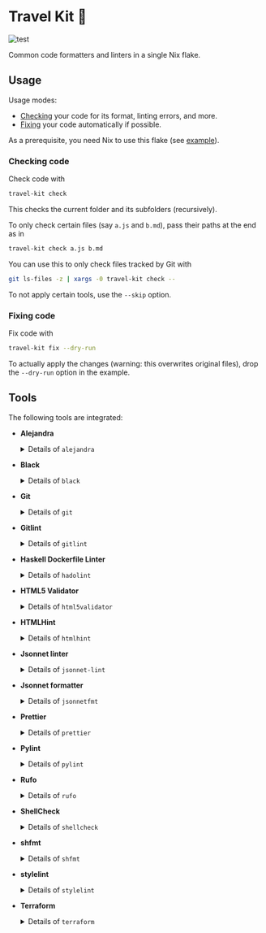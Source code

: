# Travel Kit 💼

![test](https://github.com/evolutics/travel-kit/workflows/test/badge.svg)

Common code formatters and linters in a single Nix flake.

## Usage

Usage modes:

- [Checking](#checking-code) your code for its format, linting errors, and more.
- [Fixing](#fixing-code) your code automatically if possible.

As a prerequisite, you need Nix to use this flake (see
[example](example/flake.nix)).

### Checking code

Check code with

```bash
travel-kit check
```

This checks the current folder and its subfolders (recursively).

To only check certain files (say `a.js` and `b.md`), pass their paths at the end as in

```bash
travel-kit check a.js b.md
```

You can use this to only check files tracked by Git with

```bash
git ls-files -z | xargs -0 travel-kit check --
```

To not apply certain tools, use the `--skip` option.

### Fixing code

Fix code with

```bash
travel-kit fix --dry-run
```

To actually apply the changes (warning: this overwrites original files), drop the `--dry-run` option in the example.

## Tools

The following tools are integrated:

- **Alejandra**

  <details>

  <summary>Details of <code>alejandra</code></summary>

  Only applied to files matching regex: `\.nix$`

  `check` command:

  ```bash
  alejandra --check --
  ```

  `fix` command:

  ```bash
  alejandra --
  ```

  </details>

- **Black**

  <details>

  <summary>Details of <code>black</code></summary>

  Only applied to files matching regex: `\.(py|pyi)$`

  `check` command:

  ```bash
  black --check --diff --
  ```

  `fix` command:

  ```bash
  black --
  ```

  </details>

- **Git**

  <details>

  <summary>Details of <code>git</code></summary>

  Only used if command returns 0: `git rev-parse`

  Only applied to files.

  `check` command:

  ```bash
  git diff --check 'HEAD^' --
  ```

  </details>

- **Gitlint**

  <details>

  <summary>Details of <code>gitlint</code></summary>

  Only used if command returns 0: `git rev-parse`

  `check` command:

  ```bash
  gitlint --ignore body-is-missing
  ```

  </details>

- **Haskell Dockerfile Linter**

  <details>

  <summary>Details of <code>hadolint</code></summary>

  Only applied to files matching regex: `(^|[./])Dockerfile$`

  `check` command:

  ```bash
  hadolint --
  ```

  </details>

- **HTML5 Validator**

  <details>

  <summary>Details of <code>html5validator</code></summary>

  Only applied to files matching regex: `\.(css|htm|html|svg|xht|xhtml)$`

  `check` command:

  ```bash
  html5validator --also-check-css --also-check-svg --Werror --
  ```

  </details>

- **HTMLHint**

  <details>

  <summary>Details of <code>htmlhint</code></summary>

  Only applied to files matching regex: `\.(htm|html)$`

  `check` command:

  ```bash
  htmlhint --
  ```

  </details>

- **Jsonnet linter**

  <details>

  <summary>Details of <code>jsonnet-lint</code></summary>

  Only applied to files matching regex: `\.(jsonnet|libsonnet)$`

  `check` command:

  ```bash
  jsonnet-lint --
  ```

  </details>

- **Jsonnet formatter**

  <details>

  <summary>Details of <code>jsonnetfmt</code></summary>

  Only applied to files matching regex: `\.(jsonnet|libsonnet)$`

  `check` command:

  ```bash
  jsonnetfmt --test --
  ```

  `fix` command:

  ```bash
  jsonnetfmt --in-place --
  ```

  </details>

- **Prettier**

  <details>

  <summary>Details of <code>prettier</code></summary>

  Only applied to files matching regex: `\.(css|htm|html|js|json|md|toml|ts|xht|xhtml|xml|yaml|yml)$`

  `check` command:

  ```bash
  prettier --check --plugin … --
  ```

  `fix` command:

  ```bash
  prettier --plugin … --write --
  ```

  </details>

- **Pylint**

  <details>

  <summary>Details of <code>pylint</code></summary>

  Only applied to files matching regex: `\.py$`

  `check` command:

  ```bash
  pylint
  ```

  </details>

- **Rufo**

  <details>

  <summary>Details of <code>rufo</code></summary>

  Only applied to files matching regex: `(\.rb|(^|/)Vagrantfile)$`

  `check` command:

  ```bash
  rufo --check --
  ```

  `fix` command:

  ```bash
  rufo --
  ```

  </details>

- **ShellCheck**

  <details>

  <summary>Details of <code>shellcheck</code></summary>

  Only applied to files matching regex: `\.sh$`

  `check` command:

  ```bash
  shellcheck --
  ```

  </details>

- **shfmt**

  <details>

  <summary>Details of <code>shfmt</code></summary>

  Only applied to files matching regex: `\.sh$`

  `check` command:

  ```bash
  shfmt --binary-next-line --case-indent --diff --indent 2 --
  ```

  `fix` command:

  ```bash
  shfmt --binary-next-line --case-indent --indent 2 --list --simplify --write --
  ```

  </details>

- **stylelint**

  <details>

  <summary>Details of <code>stylelint</code></summary>

  Only applied to files matching regex: `\.css$`

  `check` command:

  ```bash
  stylelint --
  ```

  </details>

- **Terraform**

  <details>

  <summary>Details of <code>terraform</code></summary>

  Only applied to files matching regex: `\.tf$`

  `check` command:

  ```bash
  terraform fmt -check -diff --
  ```

  `fix` command:

  ```bash
  terraform fmt --
  ```

  </details>
